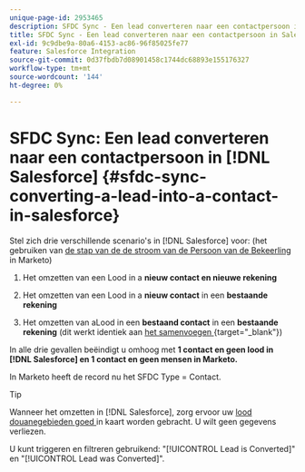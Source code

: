 ```yaml
---
unique-page-id: 2953465
description: SFDC Sync - Een lead converteren naar een contactpersoon in Salesforce - Marketo Docs - Productdocumentatie
title: SFDC Sync - Een lead converteren naar een contactpersoon in Salesforce
exl-id: 9c9dbe9a-80a6-4153-ac86-96f85025fe77
feature: Salesforce Integration
source-git-commit: 0d37fbdb7d08901458c1744dc68893e155176327
workflow-type: tm+mt
source-wordcount: '144'
ht-degree: 0%

---
```


# SFDC Sync: Een lead converteren naar een contactpersoon in [!DNL Salesforce] {#sfdc-sync-converting-a-lead-into-a-contact-in-salesforce}

Stel zich drie verschillende scenario&#39;s in [!DNL Salesforce] voor: (het gebruiken van [ de stap van de de stroom van de Persoon van de Bekeerling ](/help/marketo/product-docs/core-marketo-concepts/smart-campaigns/flow-actions/convert-person.md) in Marketo)

1. Het omzetten van een Lood in a **nieuw contact en nieuwe rekening**
1. Het omzetten van een Lood in a **nieuw contact** in een **bestaande rekening**

1. Het omzetten van aLood in een **bestaand contact** in een **bestaande rekening** (dit werkt identiek aan [ het samenvoegen ](/help/marketo/product-docs/crm-sync/salesforce-sync/sfdc-sync-details/sfdc-sync-merging-a-lead-contact-person.md){target="_blank"})

In alle drie gevallen beëindigt u omhoog met **1 contact en geen lood in [!DNL Salesforce] en 1 contact en geen mensen in Marketo.**

In Marketo heeft de record nu het SFDC Type = Contact.

>[!TIP]
>
>Wanneer het omzetten in [!DNL Salesforce], zorg ervoor uw [ lood douanegebieden goed ](https://help.salesforce.com/apex/HTViewHelpDoc?id=customize_mapleads.htm) in kaart worden gebracht. U wilt geen gegevens verliezen.

U kunt triggeren en filtreren gebruikend: &quot;[!UICONTROL Lead is Converted]&quot; en &quot;[!UICONTROL Lead was Converted]&quot;.
